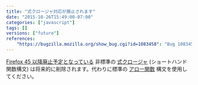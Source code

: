 ```yaml
---
title: "式クロージャ対応が廃止されます"
date: "2015-10-26T15:49:00-07:00"
categories: ["javascript"]
tags: []
versions: ["future"]
references:
    "https://bugzilla.mozilla.org/show_bug.cgi?id=1083458": "Bug 1083458 - Remove SpiderMonkey support for expression closures (shorthand function syntax)"
---
```

[Firefox 45 以降廃止予定となっている](https://www.fxsitecompat.com/ja/docs/2015/expression-closures-are-now-deprecated/) 非標準の [式クロージャ](https://developer.mozilla.org/ja/docs/Web/JavaScript/Reference/Operators/Expression_closures) (ショートハンド関数構文) は将来的に削除されます。代わりに標準の [アロー関数](https://developer.mozilla.org/ja/docs/Web/JavaScript/Reference/Functions/Arrow_functions) 構文を使用してください。

